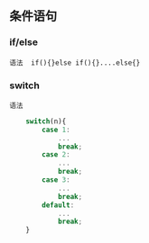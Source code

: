 ## 条件语句

### if/else

    语法  if(){}else if(){}....else{}

### switch

    语法  

```js
    switch(n){
        case 1:
            ...
            break;
        case 2:
            ...
            break;
        case 3:
            ...
            break;  
        default:
            ...
            break;
    }

```